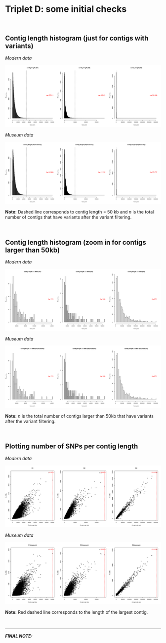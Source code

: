 # Triplet D: some initial checks

<br>

## Contig length histogram (just for contigs with variants)

*Modern data*

![D_modern2](./images/D.modern_contigsWithVariants.png)


*Museum data*


![D_museum2](./images/D.museum_contigsWithVariants.png)

**Note:** Dashed line corresponds to contig length = 50 kb and *n* is the total number of contigs that have variants after the variant filtering.

<br>

## Contig length histogram (zoom in for contigs larger than 50kb)

*Modern data*

![D_modern3](./images/D.modern_50kbUPcontigsWithVariants.png)


*Museum data*


![D_museum3](./images/D.museum_50kbUPcontigsWithVariants.png)

**Note:** *n* is the total number of contigs larger than 50kb that have variants after the variant filtering.

<br>

## Plotting number of SNPs per contig length 

*Modern data*

![D_modern1](./images/D.modern_nbSNPs_contigLength.png)


*Museum data*


![D_museum1](./images/D.museum_nbSNPs_contigLength.png)


**Note:** Red dashed line corresponds to the length of the largest contig.

<br>

>
-----------------------------------------
__*FINAL NOTE:*__


